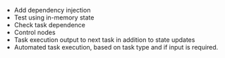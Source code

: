 - Add dependency injection
- Test using in-memory state
- Check task dependence
- Control nodes
- Task execution output to next task in addition to state updates
- Automated task execution, based on task type and if input is required.
